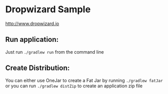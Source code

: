 # Dropwizard Sample

http://www.dropwizard.io


## Run application:

Just run `./gradlew run` from the command line

## Create Distribution:

You can either use OneJar to create a Fat Jar by running `./gradlew fatJar` or you can run `./gradlew distZip` to create an application zip file
